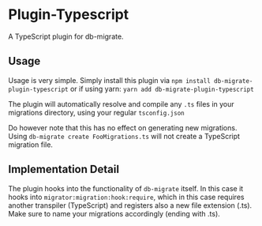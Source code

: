 # Plugin-Typescript
A TypeScript plugin for db-migrate.

## Usage

Usage is very simple. Simply install this plugin via `npm install db-migrate-plugin-typescript`
or if using yarn: `yarn add db-migrate-plugin-typescript` 

The plugin will automatically resolve and compile any `.ts` files in your migrations directory,
using your regular `tsconfig.json`

Do however note that this has no effect on generating new migrations.
Using `db-migrate create FooMigrations.ts` will not create a TypeScript migration file.

## Implementation Detail

The plugin hooks into the functionality of `db-migrate` itself. In this case it hooks into `migrator:migration:hook:require`, which in this case requires another transpiler (TypeScript) and registers also a new file extension (.ts). Make sure to name your migrations accordingly (ending with .ts).
